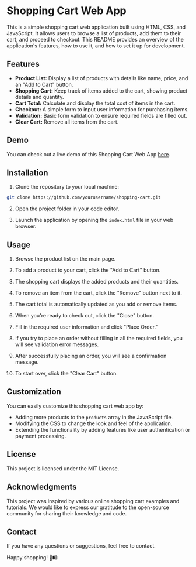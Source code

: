 # Shopping Cart Web App

This is a simple shopping cart web application built using HTML, CSS, and JavaScript. It allows users to browse a list of products, add them to their cart, and proceed to checkout. This README provides an overview of the application's features, how to use it, and how to set it up for development.

## Features

- **Product List:** Display a list of products with details like name, price, and an "Add to Cart" button.
- **Shopping Cart:** Keep track of items added to the cart, showing product details and quantity.
- **Cart Total:** Calculate and display the total cost of items in the cart.
- **Checkout:** A simple form to input user information for purchasing items.
- **Validation:** Basic form validation to ensure required fields are filled out.
- **Clear Cart:** Remove all items from the cart.

## Demo

You can check out a live demo of this Shopping Cart Web App [here](#).

## Installation

1. Clone the repository to your local machine:

```bash
git clone https://github.com/yourusername/shopping-cart.git
```

2. Open the project folder in your code editor.

3. Launch the application by opening the `index.html` file in your web browser.

## Usage

1. Browse the product list on the main page.

2. To add a product to your cart, click the "Add to Cart" button.

3. The shopping cart displays the added products and their quantities.

4. To remove an item from the cart, click the "Remove" button next to it.

5. The cart total is automatically updated as you add or remove items.

6. When you're ready to check out, click the "Close" button.

7. Fill in the required user information and click "Place Order."

8. If you try to place an order without filling in all the required fields, you will see validation error messages.

9. After successfully placing an order, you will see a confirmation message.

10. To start over, click the "Clear Cart" button.

## Customization

You can easily customize this shopping cart web app by:

- Adding more products to the `products` array in the JavaScript file.
- Modifying the CSS to change the look and feel of the application.
- Extending the functionality by adding features like user authentication or payment processing.

## License

This project is licensed under the MIT License. 

## Acknowledgments

This project was inspired by various online shopping cart examples and tutorials. We would like to express our gratitude to the open-source community for sharing their knowledge and code.

## Contact

If you have any questions or suggestions, feel free to contact.

Happy shopping! 🛒🛍️
